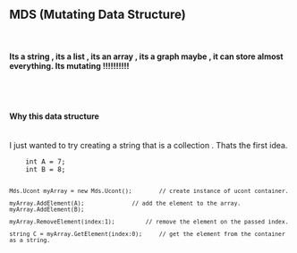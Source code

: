 <h2>
	MDS (Mutating Data Structure)
</h2>

<br>

<h4>
	Its a string , its a list , its an array , its a graph maybe , it can store almost 
	everything. Its mutating !!!!!!!!!!	<insert pixar studio screams>
</h4>

<br>
<br>
<h4>
	Why this data structure
</h4>
<br>
	I just wanted to try creating a string that is a collection . Thats the first idea. 
<br>

<code>
	int A = 7;
	int B = 8;

	Mds.Ucont myArray = new Mds.Ucont();		// create instance of ucont container.

	myArray.AddElement(A);				// add the element to the array.
	myArray.AddElement(B);

	myArray.RemoveElement(index:1);			// remove the element on the passed index.

	string C = myArray.GetElement(index:0);		// get the element from the container as a string.
	
</code>
